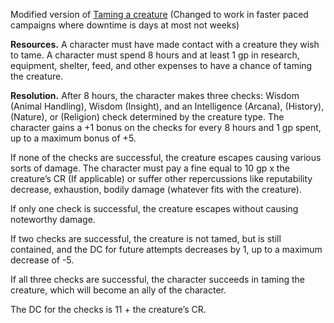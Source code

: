 Modified version of [Taming a creature](https://www.reddit.com/r/DnDBehindTheScreen/comments/voc9he/rules_for_taming_creatures/)
(Changed to work in faster paced campaigns where downtime is days at most not weeks)

**Resources.** A character must have made contact with a creature they wish to tame. A character must spend 8 hours and at least 1 gp in research, equipment, shelter, feed, and other expenses to have a chance of taming the creature.

**Resolution.** After 8 hours, the character makes three checks: Wisdom (Animal Handling), Wisdom (Insight), and an Intelligence (Arcana), (History), (Nature), or (Religion) check determined by the creature type. The character gains a +1 bonus on the checks for every 8 hours and 1 gp spent, up to a maximum bonus of +5.

If none of the checks are successful, the creature escapes causing various sorts of damage. The character must pay a fine equal to 10 gp x the creature’s CR (If applicable) or suffer other repercussions like reputability decrease, exhaustion, bodily damage (whatever fits with the creature).

If only one check is successful, the creature escapes without causing noteworthy damage.

If two checks are successful, the creature is not tamed, but is still contained, and the DC for future attempts decreases by 1, up to a maximum decrease of -5.

If all three checks are successful, the character succeeds in taming the creature, which will become an ally of the character.

The DC for the checks is 11 + the creature’s CR.